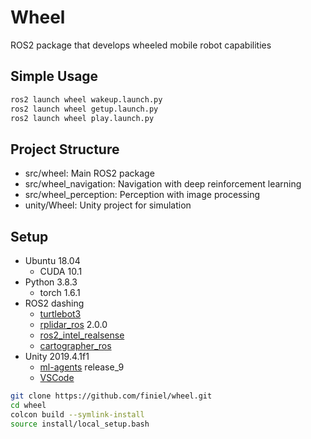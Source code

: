 # Wheel
ROS2 package that develops wheeled mobile robot capabilities


## Simple Usage
``` bash
ros2 launch wheel wakeup.launch.py
ros2 launch wheel getup.launch.py
ros2 launch wheel play.launch.py
```


## Project Structure
- src/wheel: Main ROS2 package
- src/wheel_navigation: Navigation with deep reinforcement learning
- src/wheel_perception: Perception with image processing
- unity/Wheel: Unity project for simulation


## Setup
- Ubuntu 18.04
    - CUDA 10.1
- Python 3.8.3
    - torch 1.6.1
- ROS2 dashing
    - [turtlebot3](https://emanual.robotis.com/docs/en/platform/turtlebot3/ros2_setup/)
    - [rplidar_ros](https://github.com/allenh1/rplidar_ros.git) 2.0.0
    - [ros2_intel_realsense](https://github.com/intel/ros2_intel_realsense)
    - [cartographer_ros](https://google-cartographer-ros.readthedocs.io/en/latest/compilation.html#building-installation)
- Unity 2019.4.1f1
    - [ml-agents](https://github.com/Unity-Technologies/ml-agents.git) release_9
    - [VSCode](https://assetstore.unity.com/packages/tools/utilities/vscode-45320?locale=ko-KR)

``` bash
git clone https://github.com/finiel/wheel.git
cd wheel
colcon build --symlink-install
source install/local_setup.bash
```
